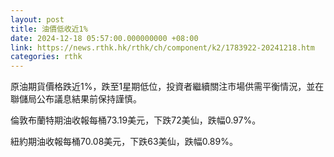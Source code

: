 ```yaml
---
layout: post
title: 油價低收近1%
date: 2024-12-18 05:57:00.000000000 +08:00
link: https://news.rthk.hk/rthk/ch/component/k2/1783922-20241218.htm
categories: rthk
---
```


原油期貨價格跌近1%，跌至1星期低位，投資者繼續關注市場供需平衡情況，並在聯儲局公布議息結果前保持謹慎。

倫敦布蘭特期油收報每桶73.19美元，下跌72美仙，跌幅0.97%。

紐約期油收報每桶70.08美元，下跌63美仙，跌幅0.89%。
